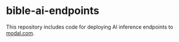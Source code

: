 # bible-ai-endpoints

This repository includes code for deploying AI inference endpoints to [modal.com](https://modal.com).
